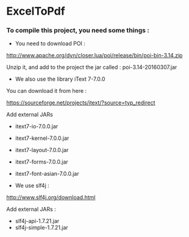 # ExcelToPdf

### To compile this project, you need some things :

* You need to download POI :

http://www.apache.org/dyn/closer.lua/poi/release/bin/poi-bin-3.14.zip

Unzip it, and add to the project the jar called : poi-3.14-20160307.jar

* We also use the library iText 7-7.0.0

You can download it from here :

https://sourceforge.net/projects/itext/?source=typ_redirect

Add external JARs
* itext7-io-7.0.0.jar
* itext7-kernel-7.0.0.jar
* itext7-layout-7.0.0.jar
* itext7-forms-7.0.0.jar
* itext7-font-asian-7.0.0.jar

* We use slf4j :

http://www.slf4j.org/download.html

Add external JARs :
* slf4j-api-1.7.21.jar
* slf4j-simple-1.7.21.jar
